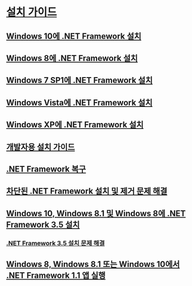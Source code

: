 # [설치 가이드](index.md)
## [Windows 10에 .NET Framework 설치](on-windows-10.md)
## [Windows 8에 .NET Framework 설치](on-windows-8.md)
## [Windows 7 SP1에 .NET Framework 설치](on-windows-7.md)
## [Windows Vista에 .NET Framework 설치](on-windows-vista.md)
## [Windows XP에 .NET Framework 설치](on-windows-xp.md)
## [개발자용 설치 가이드](guide-for-developers.md)
## [.NET Framework 복구](repair.md)
## [차단된 .NET Framework 설치 및 제거 문제 해결](troubleshoot-blocked-installations-and-uninstallations.md)
## [Windows 10, Windows 8.1 및 Windows 8에 .NET Framework 3.5 설치](dotnet-35-windows-10.md)
### [.NET Framework 3.5 설치 문제 해결](net-framework-3-5-on-windows-8-plus.md)
## [Windows 8, Windows 8.1 또는 Windows 10에서 .NET Framework 1.1 앱 실행](run-net-framework-1-1-apps.md)
